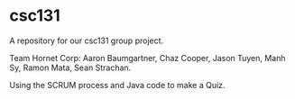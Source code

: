 # csc131
A repository for our csc131 group project.

Team Hornet Corp: Aaron Baumgartner, Chaz Cooper, Jason Tuyen, Manh Sy, Ramon Mata, Sean Strachan.

Using the SCRUM process and Java code to make a Quiz.
